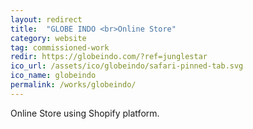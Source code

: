 ```yaml
---
layout: redirect
title:  "GLOBE INDO <br>Online Store"
category: website
tag: commissioned-work
redir: https://globeindo.com/?ref=junglestar
ico_url: /assets/ico/globeindo/safari-pinned-tab.svg
ico_name: globeindo
permalink: /works/globeindo/
---
```


Online Store using Shopify platform.
